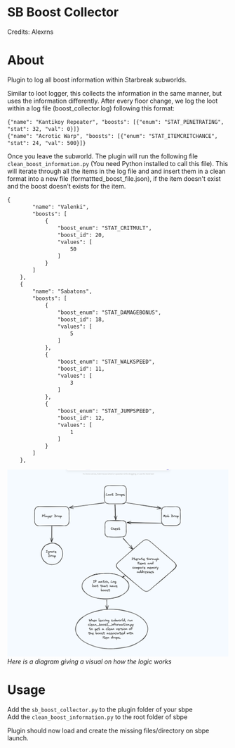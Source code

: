 # SB Boost Collector
Credits: Alexrns    

# About
Plugin to log all boost information within Starbreak subworlds.  

Similar to loot logger, this collects the information in the same manner, but uses the information differently.
After every floor change, we log the loot within a log file (boost_collector.log) following this format:

```
{"name": "Kantikoy Repeater", "boosts": [{"enum": "STAT_PENETRATING", "stat": 32, "val": 0}]}
{"name": "Acrotic Warp", "boosts": [{"enum": "STAT_ITEMCRITCHANCE", "stat": 24, "val": 500}]}
```

Once you leave the subworld. The plugin will run the following file `clean_boost_information.py` (You need Python installed to call this file).
This will iterate through all the items in the log file and and insert them in a clean format into a new file (formattted_boost_file.json), 
if the item doesn't exist and the boost doesn't exists for the item.

```
{
        "name": "Valenki",
        "boosts": [
            {
                "boost_enum": "STAT_CRITMULT",
                "boost_id": 20,
                "values": [
                    50
                ]
            }
        ]
    },
    {
        "name": "Sabatons",
        "boosts": [
            {
                "boost_enum": "STAT_DAMAGEBONUS",
                "boost_id": 18,
                "values": [
                    5
                ]
            },
            {
                "boost_enum": "STAT_WALKSPEED",
                "boost_id": 11,
                "values": [
                    3
                ]
            },
            {
                "boost_enum": "STAT_JUMPSPEED",
                "boost_id": 12,
                "values": [
                    1
                ]
            }
        ]
    },
```

![Boost Collector State Diagram](boost_collect_state_diagram.png)  
*Here is a diagram giving a visual on how the logic works*

 # Usage
Add the `sb_boost_collector.py` to the plugin folder of your sbpe  
Add the `clean_boost_information.py` to the root folder of sbpe     

Plugin should now load and create the missing files/directory on sbpe launch.  
  
